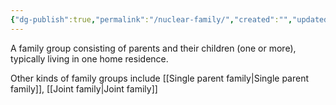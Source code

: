 ```yaml
---
{"dg-publish":true,"permalink":"/nuclear-family/","created":"","updated":""}
---
```


A family group consisting of parents and their children (one or more), typically living in one home residence. 

Other kinds of family groups include [[Single parent family\|Single parent family]], [[Joint family\|Joint family]]